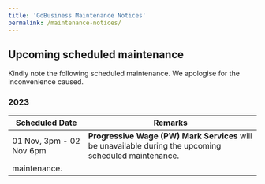 ```yaml
---
title: 'GoBusiness Maintenance Notices'
permalink: /maintenance-notices/
---
```


## Upcoming scheduled maintenance

Kindly note the following scheduled maintenance. We apologise for the inconvenience caused.

### 2023 

| **Scheduled Date** | **Remarks** |  
|  -----------   |----------
| 01 Nov, 3pm - 02 Nov 6pm | **Progressive Wage (PW) Mark Services** will be unavailable during the upcoming scheduled maintenance. | 
maintenance. |     
   

<script src="/jquery/jquery.min.js"></script>
<script src="/jquery/resize-tables.js"></script>
